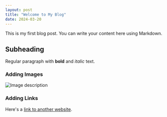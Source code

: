 ```yaml
---
layout: post
title: "Welcome to My Blog"
date: 2024-03-20
---
```


This is my first blog post. You can write your content here using Markdown.

## Subheading

Regular paragraph with **bold** and *italic* text.

### Adding Images

![Image description](/assets/images/sample-image.jpg)

### Adding Links

Here's a [link to another website](https://example.com).